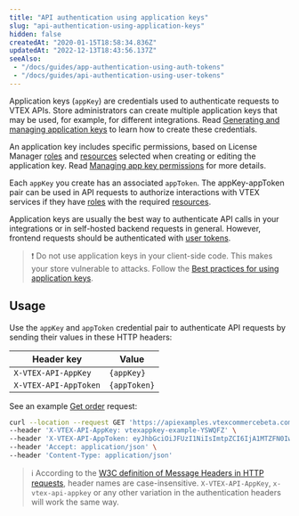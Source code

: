 ```yaml
---
title: "API authentication using application keys"
slug: "api-authentication-using-application-keys"
hidden: false
createdAt: "2020-01-15T18:58:34.836Z"
updatedAt: "2022-12-13T18:43:56.137Z"
seeAlso:
 - "/docs/guides/app-authentication-using-auth-tokens"
 - "/docs/guides/api-authentication-using-user-tokens"
---
```


Application keys (`appKey`) are credentials used to authenticate requests to VTEX APIs. Store administrators can create multiple application keys that may be used, for example, for different integrations. Read [Generating and managing application keys](https://help.vtex.com/en/tutorial/application-keys--2iffYzlvvz4BDMr6WGUtet) to learn how to create these credentials.

An application key includes specific permissions, based on License Manager [roles](https://help.vtex.com/en/tutorial/roles--7HKK5Uau2H6wxE1rH5oRbc) and [resources](https://help.vtex.com/en/tutorial/license-manager-resources--3q6ztrC8YynQf6rdc6euk3) selected when creating or editing the application key. Read [Managing app key permissions](https://help.vtex.com/en/tutorial/application-keys--2iffYzlvvz4BDMr6WGUtet#managing-app-key-permissions) for more details.

Each `appKey` you create has an associated `appToken`. The appKey-appToken pair can be used in API requests to authorize interactions with VTEX services if they have [roles](https://help.vtex.com/en/tutorial/roles--7HKK5Uau2H6wxE1rH5oRbc) with the required [resources](https://help.vtex.com/en/tutorial/license-manager-resources--3q6ztrC8YynQf6rdc6euk3?&utm_source=autocomplete).

Application keys are usually the best way to authenticate API calls in your integrations or in self-hosted backend requests in general. However, frontend requests should be authenticated with [user tokens](https://developers.vtex.com/docs/guides/api-authentication-using-user-tokens).

>❗ Do not use application keys in your client-side code. This makes your store vulnerable to attacks. Follow the [Best practices for using application keys](https://help.vtex.com/en/tutorial/best-practices-application-keys--7b6nD1VMHa49aI5brlOvJm#never-use-client-side-code-for-integrations).

## Usage

Use the `appKey` and `appToken` credential pair to authenticate API requests by sending their values in these HTTP headers:

| Header key | Value |
| - | - |
| `X-VTEX-API-AppKey` | `{appKey}` |
| `X-VTEX-API-AppToken` | `{appToken}` |

See an example [Get order](https://developers.vtex.com/vtex-rest-api/reference/getorder) request:

```bash
curl --location --request GET 'https://apiexamples.vtexcommercebeta.com.br/api/oms/pvt/orders/:orderId' \
--header 'X-VTEX-API-AppKey: vtexappkey-example-YSWQFZ' \
--header 'X-VTEX-API-AppToken: eyJhbGciOiJFUzI1NiIsImtpZCI6IjA1MTZFN0IwMDNFODMxRTg0QkFDOTg2NzBCNUM2QTRERTlBN0RFNkUiLCJ0eXAiOiJqd3QifQ.eyJzdWIiOiJwZWRyby5jb3N0YUB2dGV4LmNvbS5iciIsImFjY291bnQiOiJhcHBsaWFuY2V0aGVtZSIsImF1ZGllbmNlIjoiYWRtaW4iLCJzZXNzIjoiZjU3YjMyMGItMWE3YS00YzlkLWJkNDMtZTE4NDdhYmE1MTE1IiwiZXhwIjoxNjE2NzY3Mjc4LCJ1c2VySWQiOiJmYjU0MmU1MS01NDg4LTRjMzQtOGQxNy1lZDhmY2Y1OTdhOTQiLCJpYXQiOjE2MwerY2ODA4NzgsImlzcyI6InRva2VuLWVtaXR0ZXIiLCJqdGkiOiJmYTI0YWJiOC03Y2E5LTQ3NjUtYmYzNC1kMmvU5YTgzYjYxZmUifQ.23rn-2dEdAAYXJX2exrxDEdbieyKWsVKABeSUNeFWyhz7xRd7d5EcxwiMLjM3bRaBOKrAA9Op7ocn89c45qQ' \
--header 'Accept: application/json' \
--header 'Content-Type: application/json'
```

>ℹ️️ According to the [W3C definition of Message Headers in HTTP requests](https://www.w3.org/Protocols/rfc2616/rfc2616-sec4.html#sec4.2), header names are case-insensitive. `X-VTEX-API-AppKey`, `x-vtex-api-appkey` or any other variation in the authentication headers will work the same way.
